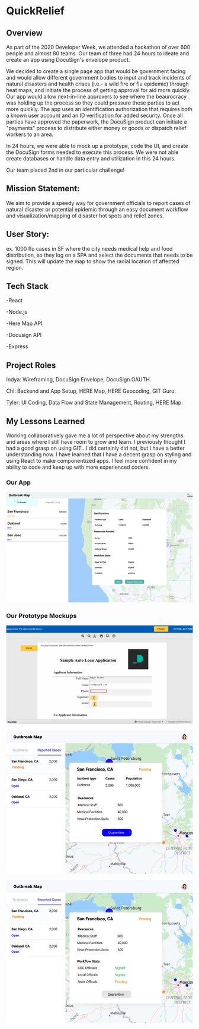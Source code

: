 # QuickRelief

## Overview

As part of the 2020 Developer Week, we attended a hackathon of over 600 people and almost 80 teams.  Our team of three had 24 hours to ideate and create an app using DocuSign's envelope product.

We decided to create a single page app that would be government facing and would allow different government bodies to input and track incidents of natural disasters and health crises (i.e.- a wild fire or flu epidemic) through heat maps, and initiate the process of getting approval for aid more quickly.  Our app would allow next-in-line approvers to see where the beaurocracy was holding up the process so they could pressure these parties to act more quickly. The app uses an identification authorization that requires both a known user account and an ID verification for added security.  Once all parties have approved the paperwork, the DocuSign product can initiate a "payments" process to distribute either money or goods or dispatch relief workers to an area.  

In 24 hours, we were able to mock up a prototype, code the UI, and create the DocuSign forms needed to execute this process.  We were not able create databases or handle data entry and utilization in this 24 hours.  

Our team placed 2nd in our particular challenge!


## Mission Statement:
We aim to provide a speedy way for government officials to report cases of natural disaster or potential epidemic through an easy document workflow and visualization/mapping of disaster hot spots and relief zones.

## User Story:
ex. 1000 flu cases in SF where the city needs medical help and food distribution, so they log on a SPA and select the documents that needs to be signed. This will update the map to show the radial location of affected region.


## Tech Stack
-React

-Node.js

-Here Map API

-Docusign API

-Express

## Project Roles
Indya: Wireframing, DocuSign Envelope, DocuSign OAUTH. 

Chi: Backend and App Setup, HERE Map, HERE Geocoding, GIT Guru.

Tyler: UI Coding, Data Flow and State Management, Routing, HERE Map.

## My Lessons Learned

Working collaboratively gave me a lot of perspective about my strengths and areas where I still have room to grow and learn.  I previously thought I had a good grasp on using GIT...I did certainly did not, but I have a better understanding now.  I have learned that I have a decent grasp on styling and using React to make componentized apps.  I feel more confident in my ability to code and keep up with more experienced coders. 

### Our App

![Screenshot of Our App](./client/public/gallery.jpg)

### Our Prototype Mockups

![prototype](./client/public/gallery%20(1).jpg)

![prototype](./client/public/gallery%20(4).jpg)

![prototype](./client/public/gallery%20(5).jpg)
